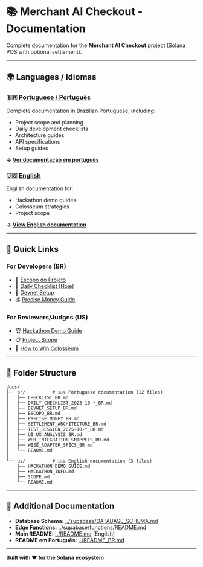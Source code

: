 # 📚 Merchant AI Checkout - Documentation

Complete documentation for the **Merchant AI Checkout** project (Solana POS with optional settlement).

---

## 🌍 Languages / Idiomas

### 🇧🇷 [Portuguese / Português](./br/)
Complete documentation in Brazilian Portuguese, including:
- Project scope and planning
- Daily development checklists
- Architecture guides
- API specifications
- Setup guides

**→ [Ver documentação em português](./br/)**

### 🇺🇸 [English](./us/)
English documentation for:
- Hackathon demo guides
- Colosseum strategies
- Project scope

**→ [View English documentation](./us/)**

---

## 📖 Quick Links

### For Developers (BR)
- 🎯 [Escopo do Projeto](./br/ESCOPO_BR.md)
- 📅 [Daily Checklist (Hoje)](./br/DAILY_CHECKLIST_2025-10-08_BR.md)
- 🔧 [Devnet Setup](./br/DEVNET_SETUP_BR.md)
- 💰 [Precise Money Guide](./br/PRECISE_MONEY_BR.md)

### For Reviewers/Judges (US)
- 🏆 [Hackathon Demo Guide](./us/HACKATHON_DEMO_GUIDE.md)
- 📋 [Project Scope](./us/SCOPE.md)
- 🎯 [How to Win Colosseum](./us/HACKATHON_INFO.md)

---

## 📂 Folder Structure

```
docs/
├── br/          # 🇧🇷 Portuguese documentation (12 files)
│   ├── CHECKLIST_BR.md
│   ├── DAILY_CHECKLIST_2025-10-*_BR.md
│   ├── DEVNET_SETUP_BR.md
│   ├── ESCOPO_BR.md
│   ├── PRECISE_MONEY_BR.md
│   ├── SETTLEMENT_ARCHITECTURE_BR.md
│   ├── TEST_SESSION_2025-10-*_BR.md
│   ├── UI_UX_ANALYSIS_BR.md
│   ├── WEB_INTEGRATION_SNIPPETS_BR.md
│   ├── WISE_ADAPTER_SPECS_BR.md
│   └── README.md
│
└── us/          # 🇺🇸 English documentation (3 files)
    ├── HACKATHON_DEMO_GUIDE.md
    ├── HACKATHON_INFO.md
    ├── SCOPE.md
    └── README.md
```

---

## 🔗 Additional Documentation

- **Database Schema:** [../supabase/DATABASE_SCHEMA.md](../supabase/DATABASE_SCHEMA.md)
- **Edge Functions:** [../supabase/functions/README.md](../supabase/functions/README.md)
- **Main README:** [../README.md](../README.md) (English)
- **README em Português:** [../README_BR.md](../README_BR.md)

---

**Built with ❤️ for the Solana ecosystem**

